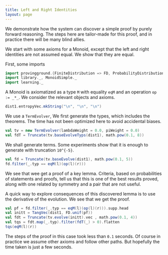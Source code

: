 ```yaml
---
title: Left and Right Identities
layout: page
---
```


We demonstrate how the system can discover a simple proof by purely forward reasoning. The steps here are tailor-made for this proof,
and in practice there will be many blind allies.

We start with some axioms for a Monoid, except that the left and right identities are not assumed equal. We show that they are equal.

First, some imports

```scala mdoc:to-string
import provingground.{FiniteDistribution => FD, ProbabilityDistribution => PD, _}
import library._, MonoidSimple._
import learning._
```

A Monoid is axiomatized as a type `M` with equality `eqM` and an operation `op := _*_`. We consider the relevant objects and axioms.

```scala mdoc:to-string
dist1.entropyVec.mkString("\n", "\n", "\n")
```

We use a `TermEvolver`, We first generate the types, which includes the theorems.
The time has not been optimized here to avoid accidental biases.
```scala mdoc:to-string
val tv = new TermEvolver(lambdaWeight = 0.0, piWeight = 0.0)
val fdT = Truncate(tv.baseEvolveTyps(dist1), math.pow(0.1, 8))
```

We shall generate terms. Some experiments show that it is enough to generate with truncation `10^{-5}`.
```scala mdoc:to-string
val fd = Truncate(tv.baseEvolve(dist1), math.pow(0.1, 5))
fd.filter(_.typ == eqM(l)(op(l)(r)))
```
We see that wee get a proof of a key lemma. Criteria, based on probabilities of statements and proofs,
tell us that this is one of the best results proved, along with one related by symmetry and a pair that are not useful.

A quick way to explore consequences of this discovered lemma is to use the derivative of the evolution.
We see that we get the proof.
```scala mdoc:to-string
val pf = fd.filter(_.typ == eqM(l)(op(l)(r))).supp.head
val initt = TangVec(dist1, FD.unif(pf))
val fdt = Truncate(tv.evolve(initt).vec , math.pow(0.1, 4))
val tqs = fdt.map(_.typ).filter(fdT(_) > 0).flatten
tqs(eqM(l)(r))
```

The steps of the proof in this case took less than `0.1` seconds. Of course in practice we assume other axioms and follow other paths.
But hopefully the time taken is just a few seconds.
